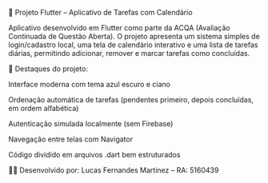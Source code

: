 📱 Projeto Flutter – Aplicativo de Tarefas com Calendário

Aplicativo desenvolvido em Flutter como parte da ACQA (Avaliação Continuada de Questão Aberta).
O projeto apresenta um sistema simples de login/cadastro local, uma tela de calendário interativo e uma lista de tarefas diárias, permitindo adicionar, remover e marcar tarefas como concluídas.

🎨 Destaques do projeto:

Interface moderna com tema azul escuro e ciano

Ordenação automática de tarefas (pendentes primeiro, depois concluídas, em ordem alfabética)

Autenticação simulada localmente (sem Firebase)

Navegação entre telas com Navigator

Código dividido em arquivos .dart bem estruturados

👨‍💻 Desenvolvido por:
Lucas Fernandes Martinez – RA: 5160439
